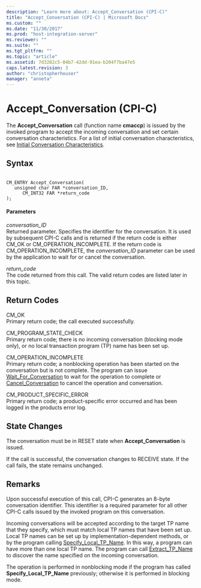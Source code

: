 ```yaml
---
description: "Learn more about: Accept_Conversation (CPI-C)"
title: "Accept_Conversation (CPI-C) | Microsoft Docs"
ms.custom: ""
ms.date: "11/30/2017"
ms.prod: "host-integration-server"
ms.reviewer: ""
ms.suite: ""
ms.tgt_pltfrm: ""
ms.topic: "article"
ms.assetid: 7d3282c5-04b7-42dd-91ea-b204f7ba47e5
caps.latest.revision: 3
author: "christopherhouser"
manager: "anneta"
---
```

# Accept_Conversation (CPI-C)
The **Accept_Conversation** call (function name **cmaccp**) is issued by the invoked program to accept the incoming conversation and set certain conversation characteristics. For a list of initial conversation characteristics, see [Initial Conversation Characteristics](initial-conversation-characteristics1.md).  
  
## Syntax  
  
```  
  
CM_ENTRY Accept_Conversation(   
   unsigned char FAR *conversation_ID,    
      CM_INT32 FAR *return_code              
);  
```  
  
#### Parameters  
 *conversation_ID*  
 Returned parameter. Specifies the identifier for the conversation. It is used by subsequent CPI-C calls and is returned if the return code is either CM_OK or CM_OPERATION_INCOMPLETE. If the return code is CM_OPERATION_INCOMPLETE, the *conversation_ID* parameter can be used by the application to wait for or cancel the conversation.  
  
 *return_code*  
 The code returned from this call. The valid return codes are listed later in this topic.  
  
## Return Codes  
 CM_OK  
 Primary return code; the call executed successfully.  
  
 CM_PROGRAM_STATE_CHECK  
 Primary return code; there is no incoming conversation (blocking mode only), or no local transaction program (TP) name has been set up.  
  
 CM_OPERATION_INCOMPLETE  
 Primary return code; a nonblocking operation has been started on the conversation but is not complete. The program can issue [Wait_For_Conversation](../core/wait-for-conversation-cpi-c-1.md) to wait for the operation to complete or [Cancel_Conversation](../core/cancel-conversation-cpi-c-2.md) to cancel the operation and conversation.  
  
 CM_PRODUCT_SPECIFIC_ERROR  
 Primary return code; a product-specific error occurred and has been logged in the products error log.  
  
## State Changes  
 The conversation must be in RESET state when **Accept_Conversation** is issued.  
  
 If the call is successful, the conversation changes to RECEIVE state. If the call fails, the state remains unchanged.  
  
## Remarks  
 Upon successful execution of this call, CPI-C generates an 8-byte conversation identifier. This identifier is a required parameter for all other CPI-C calls issued by the invoked program on this conversation.  
  
 Incoming conversations will be accepted according to the target TP name that they specify, which must match local TP names that have been set up. Local TP names can be set up by implementation-dependent methods, or by the program calling [Specify_Local_TP_Name](../core/specify-local-tp-name-cpi-c-2.md). In this way, a program can have more than one local TP name. The program can call [Extract_TP_Name](../core/extract-tp-name-cpi-c-2.md) to discover the name specified on the incoming conversation.  
  
 The operation is performed in nonblocking mode if the program has called **Specify_Local_TP_Name** previously; otherwise it is performed in blocking mode.
